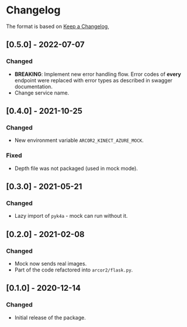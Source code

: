 # Changelog

The format is based on [Keep a Changelog](https://keepachangelog.com/en/1.0.0/),

## [0.5.0] - 2022-07-07

### Changed

- **BREAKING**: Implement new error handling flow. Error codes of **every** endpoint were replaced with error 
  types as described in swagger documentation.
- Change service name.

## [0.4.0] - 2021-10-25

### Changed

- New environment variable `ARCOR2_KINECT_AZURE_MOCK`.

### Fixed 

- Depth file was not packaged (used in mock mode).

## [0.3.0] - 2021-05-21

### Changed

- Lazy import of `pyk4a` - mock can run without it.

## [0.2.0] - 2021-02-08

### Changed
- Mock now sends real images.
- Part of the code refactored into `arcor2/flask.py`.

## [0.1.0] - 2020-12-14

### Changed
- Initial release of the package.